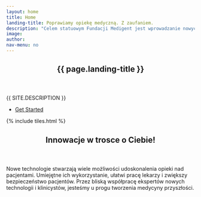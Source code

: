 ```yaml
---
layout: home
title: Home
landing-title: Poprawiamy opiekę medyczną. Z zaufaniem.
description: "Celem statuowym Fundacji Medigent jest wprowadzanie nowych technologii w medycynie i poprawa opieki zdrowotnej przez innowacje."
image:
author:
nav-menu: no
---
```


<!-- Banner -->
<section id="banner" class="major">
	<div class="inner">
		<header class="major">
			<h1>{{ page.landing-title }}</h1>
		</header>
		<div class="content">
			<p style="text-transform: uppercase;">{{ site.description }}</p>
			<ul class="actions">
				<li><a href="#one" class="button next scrolly">Get Started</a></li>
			</ul>
		</div>
	</div>
</section>

<!-- Main -->
<div id="main">

<!-- One -->
{% include tiles.html %}

<!-- Two -->
<section id="two">
	<div class="inner">
		<header class="major">
			<h2>Innowacje w trosce o Ciebie!</h2>
		</header>
		<p>Nowe technologie stwarzają wiele możliwości udoskonalenia opieki nad pacjentami.
		Umiejętne ich wykorzystanie, ułatwi pracę lekarzy i zwiększy bezpieczeństwo pacjentów.
		Przez bliską współpracę ekspertów nowych technologii i klinicystów, jesteśmy u progu tworzenia medycyny przyszłości.</p>
		<ul class="actions">
		<!-- Landing disabled. Reenable when ready.
			<li><a href="landing.html" class="button next">Get Started</a></li>
		-->
		</ul>
	</div>
</section>

</div>
